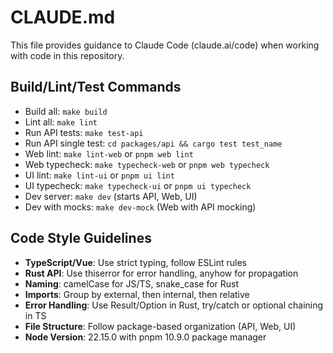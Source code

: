 # CLAUDE.md

This file provides guidance to Claude Code (claude.ai/code) when working with code in this repository.

## Build/Lint/Test Commands

- Build all: `make build`
- Lint all: `make lint`
- Run API tests: `make test-api`
- Run API single test: `cd packages/api && cargo test test_name`
- Web lint: `make lint-web` or `pnpm web lint`
- Web typecheck: `make typecheck-web` or `pnpm web typecheck`
- UI lint: `make lint-ui` or `pnpm ui lint`
- UI typecheck: `make typecheck-ui` or `pnpm ui typecheck`
- Dev server: `make dev` (starts API, Web, UI)
- Dev with mocks: `make dev-mock` (Web with API mocking)

## Code Style Guidelines

- **TypeScript/Vue**: Use strict typing, follow ESLint rules
- **Rust API**: Use thiserror for error handling, anyhow for propagation
- **Naming**: camelCase for JS/TS, snake_case for Rust
- **Imports**: Group by external, then internal, then relative
- **Error Handling**: Use Result/Option in Rust, try/catch or optional chaining in TS
- **File Structure**: Follow package-based organization (API, Web, UI)
- **Node Version**: 22.15.0 with pnpm 10.9.0 package manager